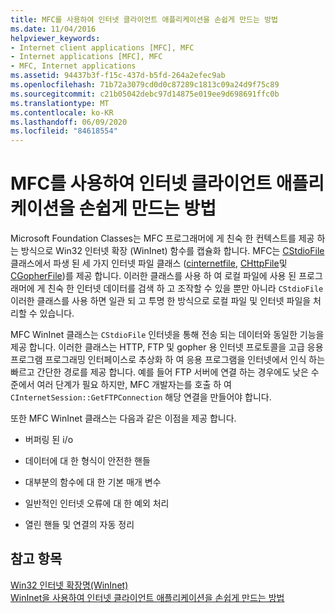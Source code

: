 ```yaml
---
title: MFC를 사용하여 인터넷 클라이언트 애플리케이션을 손쉽게 만드는 방법
ms.date: 11/04/2016
helpviewer_keywords:
- Internet client applications [MFC], MFC
- Internet applications [MFC], MFC
- MFC, Internet applications
ms.assetid: 94437b3f-f15c-437d-b5fd-264a2efec9ab
ms.openlocfilehash: 71b72a3079cd0d0c87289c1813c09a24d9f75c89
ms.sourcegitcommit: c21b05042debc97d14875e019ee9d698691ffc0b
ms.translationtype: MT
ms.contentlocale: ko-KR
ms.lasthandoff: 06/09/2020
ms.locfileid: "84618554"
---
```

# <a name="how-mfc-makes-it-easier-to-create-internet-client-applications"></a>MFC를 사용하여 인터넷 클라이언트 애플리케이션을 손쉽게 만드는 방법

Microsoft Foundation Classes는 MFC 프로그래머에 게 친숙 한 컨텍스트를 제공 하는 방식으로 Win32 인터넷 확장 (WinInet) 함수를 캡슐화 합니다. MFC는 [CStdioFile](reference/cstdiofile-class.md) 클래스에서 파생 된 세 가지 인터넷 파일 클래스 ([cinternetfile](reference/cinternetfile-class.md), [CHttpFile](reference/chttpfile-class.md)및 [CGopherFile](reference/cgopherfile-class.md))를 제공 합니다. 이러한 클래스를 사용 하 여 로컬 파일에 사용 된 프로그래머에 게 친숙 한 인터넷 데이터를 검색 하 고 조작할 수 있을 뿐만 아니라 `CStdioFile` 이러한 클래스를 사용 하면 일관 되 고 투명 한 방식으로 로컬 파일 및 인터넷 파일을 처리할 수 있습니다.

MFC WinInet 클래스는 `CStdioFile` 인터넷을 통해 전송 되는 데이터와 동일한 기능을 제공 합니다. 이러한 클래스는 HTTP, FTP 및 gopher 용 인터넷 프로토콜을 고급 응용 프로그램 프로그래밍 인터페이스로 추상화 하 여 응용 프로그램을 인터넷에서 인식 하는 빠르고 간단한 경로를 제공 합니다. 예를 들어 FTP 서버에 연결 하는 경우에도 낮은 수준에서 여러 단계가 필요 하지만, MFC 개발자는를 호출 하 여 `CInternetSession::GetFTPConnection` 해당 연결을 만들어야 합니다.

또한 MFC WinInet 클래스는 다음과 같은 이점을 제공 합니다.

- 버퍼링 된 i/o

- 데이터에 대 한 형식이 안전한 핸들

- 대부분의 함수에 대 한 기본 매개 변수

- 일반적인 인터넷 오류에 대 한 예외 처리

- 열린 핸들 및 연결의 자동 정리

## <a name="see-also"></a>참고 항목

[Win32 인터넷 확장명(WinInet)](win32-internet-extensions-wininet.md)<br/>
[WinInet을 사용하여 인터넷 클라이언트 애플리케이션을 손쉽게 만드는 방법](how-wininet-makes-it-easier-to-create-internet-client-applications.md)
